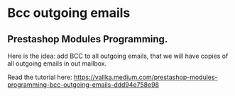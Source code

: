 # Bcc outgoing emails

## Prestashop Modules Programming. 

Here is the idea: add BCC to all outgoing emails, that we will have copies of all outgoing emails in out mailbox.

Read the tutorial here:
https://vallka.medium.com/prestashop-modules-programming-bcc-outgoing-emails-ddd94e758e98